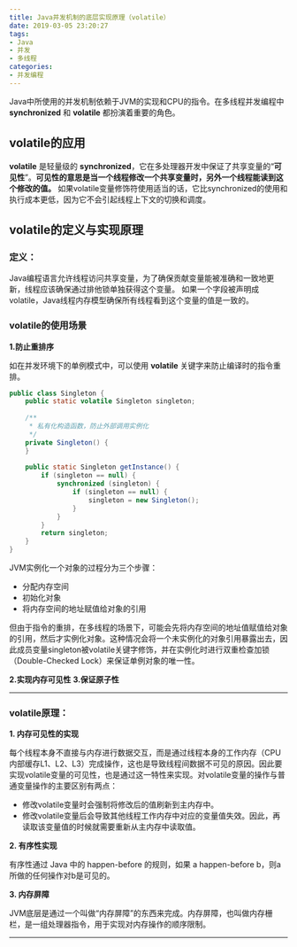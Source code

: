 ```yaml
---
title: Java并发机制的底层实现原理（volatile）
date: 2019-03-05 23:20:27
tags:
- Java
- 并发
- 多线程
categories:
- 并发编程
---
```


Java中所使用的并发机制依赖于JVM的实现和CPU的指令。在多线程并发编程中 **synchronized** 和 **volatile** 都扮演着重要的角色。

## volatile的应用

**volatile** 是轻量级的 **synchronized**，它在多处理器开发中保证了共享变量的“**可见性**”。**可见性的意思是当一个线程修改一个共享变量时，另外一个线程能读到这个修改的值。** 如果volatile变量修饰符使用适当的话，它比synchronized的使用和执行成本更低，因为它不会引起线程上下文的切换和调度。

<!-- more -->

## volatile的定义与实现原理

### 定义：
Java编程语言允许线程访问共享变量，为了确保贡献变量能被准确和一致地更新，线程应该确保通过排他锁单独获得这个变量。
如果一个字段被声明成volatile，Java线程内存模型确保所有线程看到这个变量的值是一致的。

### volatile的使用场景

**1.防止重排序**

如在并发环境下的单例模式中，可以使用 **volatile** 关键字来防止编译时的指令重排。

```java
public class Singleton {
    public static volatile Singleton singleton;
	
    /**
     * 私有化构造函数，防止外部调用实例化
     */
    private Singleton() {
    }
	
    public static Singleton getInstance() {
        if (singleton == null) {
            synchronized (singleton) {
                if (singleton == null) {
                    singleton = new Singleton();
                }
            }
        }
        return singleton;
    }
}
```

JVM实例化一个对象的过程分为三个步骤：
- 分配内存空间
- 初始化对象
- 将内存空间的地址赋值给对象的引用

但由于指令的重排，在多线程的场景下，可能会先将内存空间的地址值赋值给对象的引用，然后才实例化对象。这种情况会将一个未实例化的对象引用暴露出去，因此成员变量singleton被volatile关键字修饰，并在实例化时进行双重检查加锁（Double-Checked Lock）来保证单例对象的唯一性。

**2.实现内存可见性**
**3.保证原子性**

* * *

### volatile原理：

**1. 内存可见性的实现**

每个线程本身不直接与内存进行数据交互，而是通过线程本身的工作内存（CPU内部缓存L1、L2、L3）完成操作，这也是导致线程间数据不可见的原因。因此要实现volatile变量的可见性，也是通过这一特性来实现。对volatile变量的操作与普通变量操作的主要区别有两点：
 - 修改volatile变量时会强制将修改后的值刷新到主内存中。
 - 修改volatile变量后会导致其他线程工作内存中对应的变量值失效。因此，再读取该变量值的时候就需要重新从主内存中读取值。

**2. 有序性实现**

有序性通过 Java 中的 happen-before 的规则，如果 a happen-before b，则a所做的任何操作对b是可见的。

**3. 内存屏障**

JVM底层是通过一个叫做“内存屏障”的东西来完成。内存屏障，也叫做内存栅栏，是一组处理器指令，用于实现对内存操作的顺序限制。

* * *
